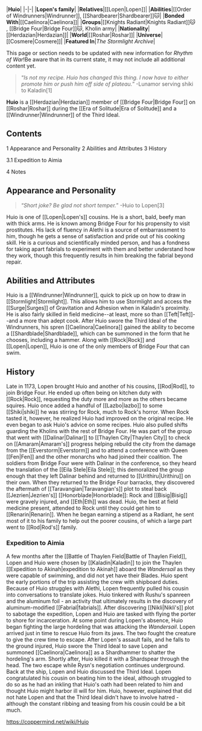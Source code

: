 |**Huio**|
|-|-|
|**Lopen's family**|
|**Relatives**|[[Lopen\|Lopen]]|
|**Abilities**|[[Order of Windrunners\|Windrunner]], [[Shardbearer\|Shardbearer]]🐱︎|
|**Bonded With**|[[Caelinora\|Caelinora]]|
|**Groups**|[[Knights Radiant\|Knights Radiant]]🐱︎ , [[Bridge Four\|Bridge Four]]🐱︎, Kholin army|
|**Nationality**|[[Herdazian\|Herdazian]]|
|**World**|[[Roshar\|Roshar]]|
|**Universe**|[[Cosmere\|Cosmere]]|
|**Featured In**|*The Stormlight Archive*|

This page or section needs to be updated with new information for *Rhythm of War*!Be aware that in its current state, it may not include all additional content yet.

>“*Is not my recipe. Huio has changed this thing. I now have to either promote him or push him off side of plateau.*”
\-Lunamor serving shiki to Kaladin[1]


**Huio** is a [[Herdazian\|Herdazian]] member of [[Bridge Four\|Bridge Four]] on [[Roshar\|Roshar]] during the [[Era of Solitude\|Era of Solitude]] and a [[Windrunner\|Windrunner]] of the Third Ideal.

## Contents

1 Appearance and Personality
2 Abilities and Attributes
3 History

3.1 Expedition to Aimia


4 Notes


## Appearance and Personality
>“*Short joke? Be glad not short temper.*”
\-Huio to Lopen[3]

Huio is one of [[Lopen\|Lopen's]] cousins. He is a short, bald, beefy man with thick arms. He is known among Bridge Four for his propensity to visit prostitutes. His lack of fluency in Alethi is a source of embarrassment to him, though he gets a sense of satisfaction and pride out of his cooking skill. He is a curious and scientifically minded person, and has a fondness for taking apart fabrials to experiment with them and better understand how they work, though this frequently results in him breaking the fabrial beyond repair.

## Abilities and Attributes
Huio is a [[Windrunner\|Windrunner]], quick to pick up on how to draw in [[Stormlight\|Stormlight]]. This allows him to use Stormlight and access the [[Surge\|Surges]] of Gravitation and Adhesion when in Kaladin's proximity. He is also fairly skilled in field medicine--at least, more so than [[Teft\|Teft]]--and a more than adept cook. After Huio swore the Third Ideal of the Windrunners, his spren [[Caelinora\|Caelinora]] gained the ability to become a [[Shardblade\|Shardblade]], which can be summoned in the form that he chooses, including a hammer.
Along with [[Rock\|Rock]] and [[Lopen\|Lopen]], Huio is one of the only members of Bridge Four that can swim.

## History
Late in 1173, Lopen brought Huio and another of his cousins, [[Rod\|Rod]], to join Bridge Four. He ended up often being on kitchen duty with [[Rock\|Rock]], requesting the duty more and more as the others became squires. Huio once added a handful of [[Lazbo\|lazbo]] to some [[Shiki\|shiki]] he was stirring for Rock, much to Rock's horror. When Rock tasted it, however, he realized Huio had improved on the original recipe. He even began to ask Huio's advice on some recipes.
Huio also pulled shifts guarding the Kholins with the rest of Bridge Four. He was part of the group that went with [[Dalinar\|Dalinar]] to [[Thaylen City\|Thaylen City]] to check on [[Amaram\|Amaram's]] progress helping rebuild the city from the damage from the [[Everstorm\|Everstorm]] and to attend a conference with Queen [[Fen\|Fen]] and the other monarchs who had joined their coalition. The soldiers from Bridge Four were with Dalinar in the conference, so they heard the translation of the [[Eila Stele\|Eila Stele]]; this demoralized the group enough that they left Dalinar behind and returned to [[Urithiru\|Urithiru]] on their own. When they returned to the Bridge Four barracks, they discovered the aftermath of [[Taravangian\|Taravangian's]] plot to steal back [[Jezrien\|Jezrien's]] [[Honorblade\|Honorblade]]: Rock and [[Bisig\|Bisig]] were gravely injured, and [[Eth\|Eth]] was dead. Huio, the best at field medicine present, attended to Rock until they could get him to [[Renarin\|Renarin]].
When he began earning a stipend as a Radiant, he sent most of it to his family to help out the poorer cousins, of which a large part went to [[Rod\|Rod's]] family.

### Expedition to Aimia
A few months after the [[Battle of Thaylen Field\|Battle of Thaylen Field]], Lopen and Huio were chosen by [[Kaladin\|Kaladin]] to join the Thaylen [[Expedition to Akinah\|expedition to Akinah]] aboard the *Wandersail* as they were capable of swimming, and did not yet have their Blades. Huio spent the early portions of the trip assisting the crew with shipboard duties. Because of Huio struggles with Alethi, Lopen frequently pulled his cousin into conversations to translate jokes. Huio tinkered with Rushu's spanreen and the aluminum foil - an activity that ultimately results in the discovery of aluminum-modified [[Fabrial\|fabrials]].
After discovering [[Nikli\|Nikli's]] plot to sabotage the expedition, Lopen and Huio are tasked with flying the porter to shore for incarceration.
At some point during Lopen's absence, Huio began fighting the large hordeling that was attacking the *Wandersail*. Lopen arrived just in time to rescue Huio from its jaws. The two fought the creature to give the crew time to escape. After Lopen's assault fails, and he falls to the ground injured, Huio swore the Third Ideal to save Lopen and summoned [[Caelinora\|Caelinora]] as a Shardhammer to shatter the hordeling's arm. Shortly after, Huio killed it with a Shardspear through the head. The two escape while Rysn's negotiation continues underground.
Back at the ship, Lopen and Huio discussed the Third Ideal. Lopen congratulated his cousin on beating him to the ideal, although struggled to do so as he had an inkling that Huio's oath had been related to him and thought Huio might harbor ill will for him. Huio, however, explained that did not hate Lopen and that the Third Ideal didn't have to involve hatred - although the constant ribbing and teasing from his cousin could be a bit much.



https://coppermind.net/wiki/Huio